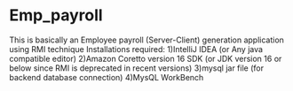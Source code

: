 # Emp_payroll
This is basically an Employee payroll (Server-Client) generation application using RMI technique
Installations required:
1)IntelliJ IDEA (or Any java compatible editor)
2)Amazon Coretto version 16 SDK (or JDK version 16 or below since RMI is deprecated in recent versions)
3)mysql jar file (for backend database connection)
4)MysQL WorkBench
